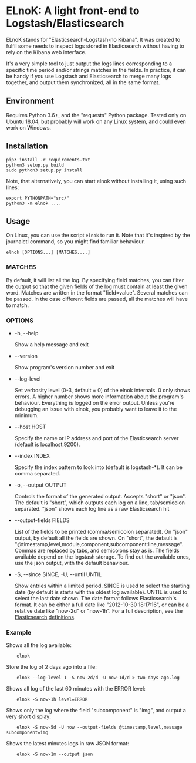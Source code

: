 # ELnoK: A light front-end to Logstash/Elasticsearch

ELnoK stands for "Elasticsearch-Logstash-no Kibana". It was created to fulfil
some needs to inspect logs stored in Elasticsearch without having to rely on the
Kibana web interface.

It's a very simple tool to just output the logs lines corresponding to a specific
time period and/or strings matches in the fields. In practice, it can be handy if
you use Logstash and Elasticsearch to merge many logs together, and output them
synchronized, all in the same format.

## Environment
Requires Python 3.6+, and the "requests" Python package.
Tested only on Ubuntu 18.04, but probably will work on any Linux system, and could
even work on Windows.

## Installation
```
pip3 install -r requirements.txt
python3 setup.py build
sudo python3 setup.py install
```

Note, that alternatively, you can start elnok without installing it, using such lines:
```
export PYTHONPATH="src/"
python3 -m elnok ....
```

## Usage
On Linux, you can use the script `elnok` to run it. Note that it's inspired by
the journalctl command, so you might find familiar behaviour.

`elnok [OPTIONS...] [MATCHES....]`

### MATCHES
By default, it will list all the log. By specifying field matches, you can filter
the output so that the given fields of the log must contain at least the given
word. Matches are written in the format "field=value". Several matches can be
passed. In the case different fields are passed, all the matches will have to match.

### OPTIONS
* -h, --help

    Show a help message and exit

* --version

    Show program's version number and exit

* --log-level <level>

    Set verbosity level (0-3, default = 0) of the elnok internals. 0 only shows errors.
    A higher number shows more information about the program's behaviour.
    Everything is logged on the error output. Unless you're debugging an issue
    with elnok, you probably want to leave it to the minimum.

* --host HOST

    Specify the name or IP address and port of the Elasticsearch server (default is localhost:9200).

* --index INDEX

    Specify the index pattern to look into (default is logstash-*). It can be comma separated.

* -o, --output OUTPUT

    Controls the format of the generated output. Accepts "short" or "json".
    The default is "short", which outputs each log on a line, tab/semicolon separated.
    "json" shows each log line as a raw Elasticsearch hit

* --output-fields FIELDS

    List of the fields to be printed (comma/semicolon separated).
    On "json" output, by default all the fields are shown. On "short", the default
    is  "@timestamp,level,module,component,subcomponent:line,message". Commas are
    replaced by tabs, and semicolons stay as is.
    The fields available depend on the logstash storage. To find out the available ones,
    use the json output, with the default behaviour.

* -S, --since SINCE, -U, --until UNTIL

    Show entries within a limited period. SINCE is used to select the starting date
    (by default is starts with the oldest log available). UNTIL is used to select
    the last date shown. The date format follows Elasticsearch's format.
    It can be either a full date like "2012-10-30 18:17:16", or can be a relative
    date like "now-2d" or "now-1h". For a full description, see the
    [Elasticsearch](https://www.elastic.co/guide/en/elasticsearch/reference/current/search-aggregations-bucket-daterange-aggregation.html)
    [definitions](https://www.elastic.co/guide/en/elasticsearch/reference/current/common-options.html).


### Example

Shows all the log available:

        elnok

Store the log of 2 days ago into a file:

        elnok --log-level 1 -S now-2d/d -U now-1d/d > two-days-ago.log

Shows all log of the last 60 minutes with the ERROR level:

        elnok -S now-1h level=ERROR

Shows only the log where the field "subcomponent" is "img", and output a very short display:

        elnok -S now-5d -U now --output-fields @timestamp,level,message subcomponent=img

Shows the latest minutes logs in raw JSON format:

        elnok -S now-1m --output json
